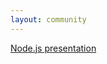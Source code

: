 ```yaml
---
layout: community
---
```


[Node.js presentation](http://behrang.github.io/presentations/node.js/2011-09-07/)